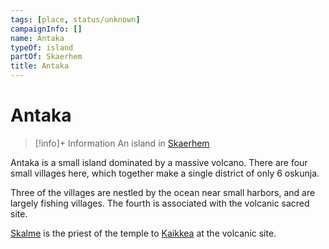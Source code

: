 ```yaml
---
tags: [place, status/unknown]
campaignInfo: []
name: Antaka
typeOf: island
partOf: Skaerhem
title: Antaka
---
```

# Antaka
>[!info]+ Information
> An island in [Skaerhem](<./skaerhem.md>)


Antaka is a small island dominated by a massive volcano. There are four small villages here, which together make a single district of only 6 oskunja. 

Three of the villages are nestled by the ocean near small harbors, and are largely fishing villages. The fourth is associated with the volcanic sacred site.

[Skalme](<../../../people/skaer/skalme.md>) is the priest of the temple to [Kaikkea](<../../../cosmology/gods/incorporeal-gods/kaikkea.md>) at the volcanic site.

